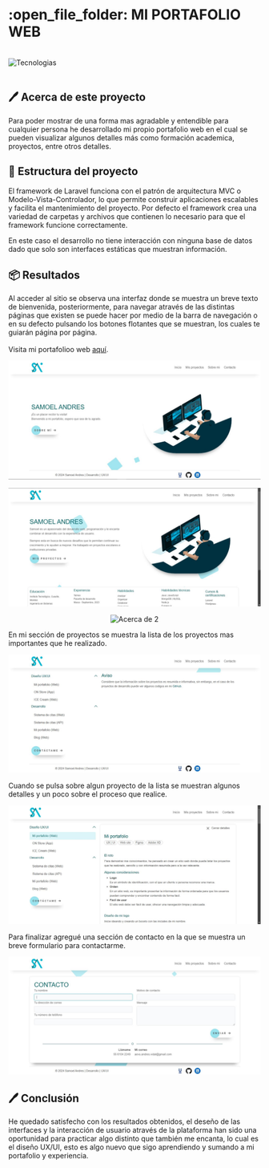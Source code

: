 <h1 align="left" width="100%"> :open_file_folder: MI PORTAFOLIO WEB </h1>

<br><img align="left" src="https://skillicons.dev/icons?i=vscode,laravel,php,bootstrap,html,css,github,git" height="37" alt="Tecnologias"><br><br>

## :pen: Acerca de este proyecto

Para poder mostrar de una forma mas agradable y entendible para cualquier persona he desarrollado mi propio portafolio web en el cual se pueden visualizar algunos detalles más como formación academica, proyectos, entre otros detalles.

## :hammer: Estructura del proyecto

El framework de Laravel funciona con el patrón de arquitectura MVC o Modelo-Vista-Controlador, lo que permite construir aplicaciones escalables y facilita el mantenimiento del proyecto. Por defecto el framework crea una variedad de carpetas y archivos que contienen lo necesario para que el framework funcione correctamente.

En este caso el desarrollo no tiene interacción con ninguna base de datos dado que solo son interfaces estáticas que muestran información.

## :package: Resultados

Al acceder al sitio se observa una interfaz donde se muestra un breve texto de bienvenida, posteriormente, para navegar através de las distintas páginas que existen se puede hacer por medio de la barra de navegación o en su defecto pulsando los botones flotantes que se muestran, los cuales te guiarán página por página. 
<br><br>
Visita mi portafolioo web <a href="https://samoelandres.com/">aquí</a>.

<p align="center">
    <img src="https://raw.githubusercontent.com/samoel-andres/my-portfolio/main/public/evidence/home_page.JPG" alt="Página de inicio">
</p>

<p align="center">
    <img src="https://raw.githubusercontent.com/samoel-andres/my-portfolio/main/public/evidence/about_part_1.JPG" alt="Acerca de 1">
</p>

<p align="center">
    <img src="https://raw.githubusercontent.com/samoel-andres/my-portfolio/main/public/evidence/about_part_2.HPG" alt="Acerca de 2">
</p>

En mi sección de proyectos se muestra la lista de los proyectos mas importantes que he realizado.

<p align="center">
    <img src="https://raw.githubusercontent.com/samoel-andres/my-portfolio/main/public/evidence/project_list.JPG" alt="Lista de los proyectos">
</p>

Cuando se pulsa sobre algun proyecto de la lista se muestran algunos detalles y un poco sobre el proceso que realice.

<p align="center">
    <img src="https://raw.githubusercontent.com/samoel-andres/my-portfolio/main/public/evidence/project.JPG" alt="Detalles de proyecto">
</p>

Para finalizar agregué una sección de contacto en la que se muestra un breve formulario para contactarme.

<p align="center">
    <img src="https://raw.githubusercontent.com/samoel-andres/my-portfolio/main/public/evidence/contact.JPG" alt="Página de contacto">
</p>

## :pen: Conclusión

He quedado satisfecho con los resultados obtenidos, el deseño de las interfaces y la interacción de usuario através de la plataforma han sido una oportunidad para practicar algo distinto que también me encanta, lo cual es el diseño UX/UI, esto es algo nuevo que sigo aprendiendo y sumando a mi portafolio y experiencia.
